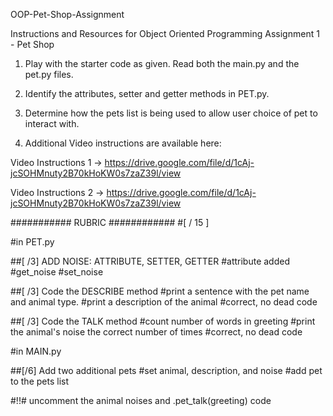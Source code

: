 OOP-Pet-Shop-Assignment

Instructions and Resources for Object Oriented Programming Assignment  1 - Pet Shop

1) Play with the starter code as given. Read both the main.py and the pet.py files.

2) Identify the attributes, setter and getter methods in PET.py.

3) Determine how the pets list is being used to allow user choice of pet to interact with.

4) Additional Video instructions are available here:

Video Instructions 1 -> https://drive.google.com/file/d/1cAj-jcSOHMnuty2B70kHoKW0s7zaZ39l/view 

Video Instructions 2 -> https://drive.google.com/file/d/1cAj-jcSOHMnuty2B70kHoKW0s7zaZ39l/view

########### RUBRIC ############
#[  / 15 ]

#in PET.py

##[ /3] ADD NOISE: ATTRIBUTE, SETTER, GETTER
#attribute added
#get_noise 
#set_noise

##[ /3] Code the DESCRIBE method
#print a sentence with the pet name and animal type.
#print a description of the animal
#correct, no dead code

##[ /3] Code the TALK method
#count number of words in greeting
#print the animal's noise the correct number of times
#correct, no dead code

#in MAIN.py

##[/6] Add two additional pets
#set animal, description, and noise
#add pet to the pets list

#!!# uncomment the animal noises and .pet_talk(greeting) code
